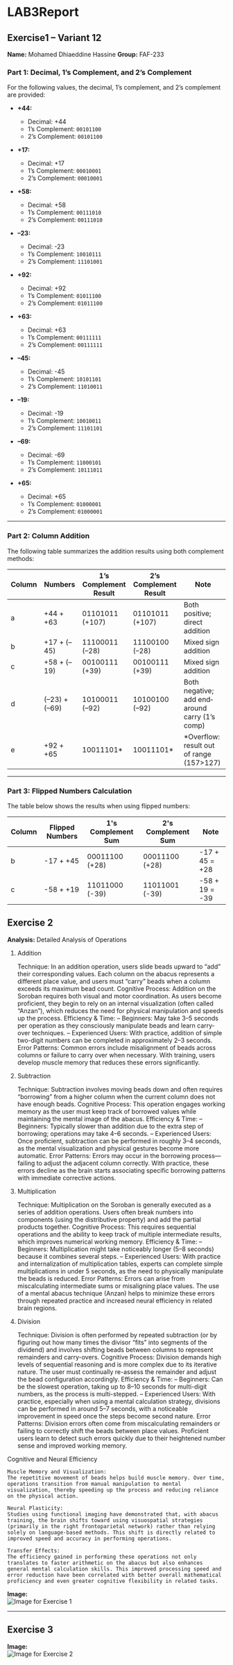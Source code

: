 # LAB3Report
## Exercise1 – Variant 12
**Name:** Mohamed Dhiaeddine Hassine 
**Group:** FAF-233
### Part 1: Decimal, 1’s Complement, and 2’s Complement

For the following values, the decimal, 1’s complement, and 2’s complement are provided:

- **+44:**  
  - Decimal: +44  
  - 1’s Complement: `00101100`  
  - 2’s Complement: `00101100`

- **+17:**  
  - Decimal: +17  
  - 1’s Complement: `00010001`  
  - 2’s Complement: `00010001`

- **+58:**  
  - Decimal: +58  
  - 1’s Complement: `00111010`  
  - 2’s Complement: `00111010`

- **–23:**  
  - Decimal: -23  
  - 1’s Complement: `10010111`  
  - 2’s Complement: `11101001`

- **+92:**  
  - Decimal: +92  
  - 1’s Complement: `01011100`  
  - 2’s Complement: `01011100`

- **+63:**  
  - Decimal: +63  
  - 1’s Complement: `00111111`  
  - 2’s Complement: `00111111`

- **–45:**  
  - Decimal: -45  
  - 1’s Complement: `10101101`  
  - 2’s Complement: `11010011`

- **–19:**  
  - Decimal: -19  
  - 1’s Complement: `10010011`  
  - 2’s Complement: `11101101`

- **–69:**  
  - Decimal: -69  
  - 1’s Complement: `11000101`  
  - 2’s Complement: `10111011`

- **+65:**  
  - Decimal: +65  
  - 1’s Complement: `01000001`  
  - 2’s Complement: `01000001`

---

### Part 2: Column Addition

The following table summarizes the addition results using both complement methods:

| Column | Numbers         | 1’s Complement Result | 2’s Complement Result | Note                                           |
|--------|-----------------|-----------------------|-----------------------|------------------------------------------------|
| a      | +44 + +63      | 01101011 (+107)       | 01101011 (+107)       | Both positive; direct addition                 |
| b      | +17 + (–45)    | 11100011 (–28)        | 11100100 (–28)        | Mixed sign addition                            |
| c      | +58 + (–19)    | 00100111 (+39)        | 00100111 (+39)        | Mixed sign addition                            |
| d      | (–23) + (–69)  | 10100011 (–92)        | 10100100 (–92)        | Both negative; add end‐around carry (1’s comp) |
| e      | +92 + +65      | 10011101*             | 10011101*             | *Overflow: result out of range (157>127)       |

---

### Part 3: Flipped Numbers Calculation

The table below shows the results when using flipped numbers:

| Column | Flipped Numbers  | 1's Complement Sum | 2's Complement Sum | Note            |
|--------|------------------|--------------------|--------------------|-----------------|
| b      | -17 + +45        | 00011100 (+28)     | 00011100 (+28)     | -17 + 45 = +28  |
| c      | -58 + +19        | 11011000 (-39)     | 11011001 (-39)     | -58 + 19 = -39  |





## Exercise 2

**Analysis:** 
Detailed Analysis of Operations
1. Addition

    Technique:
    In an addition operation, users slide beads upward to “add” their corresponding values. Each column on the abacus represents a different place value, and users must “carry” beads when a column exceeds its maximum bead count.
    Cognitive Process:
    Addition on the Soroban requires both visual and motor coordination. As users become proficient, they begin to rely on an internal visualization (often called “Anzan”), which reduces the need for physical manipulation and speeds up the process.
    Efficiency & Time:
    – Beginners: May take 3–5 seconds per operation as they consciously manipulate beads and learn carry-over techniques.
    – Experienced Users: With practice, addition of simple two-digit numbers can be completed in approximately 2–3 seconds.
    Error Patterns:
    Common errors include misalignment of beads across columns or failure to carry over when necessary. With training, users develop muscle memory that reduces these errors significantly.

2. Subtraction

    Technique:
    Subtraction involves moving beads down and often requires “borrowing” from a higher column when the current column does not have enough beads.
    Cognitive Process:
    This operation engages working memory as the user must keep track of borrowed values while maintaining the mental image of the abacus.
    Efficiency & Time:
    – Beginners: Typically slower than addition due to the extra step of borrowing; operations may take 4–6 seconds.
    – Experienced Users: Once proficient, subtraction can be performed in roughly 3–4 seconds, as the mental visualization and physical gestures become more automatic.
    Error Patterns:
    Errors may occur in the borrowing process—failing to adjust the adjacent column correctly. With practice, these errors decline as the brain starts associating specific borrowing patterns with immediate corrective actions.

3. Multiplication

    Technique:
    Multiplication on the Soroban is generally executed as a series of addition operations. Users often break numbers into components (using the distributive property) and add the partial products together.
    Cognitive Process:
    This requires sequential operations and the ability to keep track of multiple intermediate results, which improves numerical working memory.
    Efficiency & Time:
    – Beginners: Multiplication might take noticeably longer (5–8 seconds) because it combines several steps.
    – Experienced Users: With practice and internalization of multiplication tables, experts can complete simple multiplications in under 5 seconds, as the need to physically manipulate the beads is reduced.
    Error Patterns:
    Errors can arise from miscalculating intermediate sums or misaligning place values. The use of a mental abacus technique (Anzan) helps to minimize these errors through repeated practice and increased neural efficiency in related brain regions.

4. Division

    Technique:
    Division is often performed by repeated subtraction (or by figuring out how many times the divisor “fits” into segments of the dividend) and involves shifting beads between columns to represent remainders and carry-overs.
    Cognitive Process:
    Division demands high levels of sequential reasoning and is more complex due to its iterative nature. The user must continually re-assess the remainder and adjust the bead configuration accordingly.
    Efficiency & Time:
    – Beginners: Can be the slowest operation, taking up to 8–10 seconds for multi-digit numbers, as the process is multi-stepped.
    – Experienced Users: With practice, especially when using a mental calculation strategy, divisions can be performed in around 5–7 seconds, with a noticeable improvement in speed once the steps become second nature.
    Error Patterns:
    Division errors often come from miscalculating remainders or failing to correctly shift the beads between place values. Proficient users learn to detect such errors quickly due to their heightened number sense and improved working memory.

Cognitive and Neural Efficiency

    Muscle Memory and Visualization:
    The repetitive movement of beads helps build muscle memory. Over time, operations transition from manual manipulation to mental visualization, thereby speeding up the process and reducing reliance on the physical action.

    Neural Plasticity:
    Studies using functional imaging have demonstrated that, with abacus training, the brain shifts toward using visuospatial strategies (primarily in the right frontoparietal network) rather than relying solely on language-based methods. This shift is directly related to improved speed and accuracy in performing operations.

    Transfer Effects:
    The efficiency gained in performing these operations not only translates to faster arithmetic on the abacus but also enhances general mental calculation skills. This improved processing speed and error reduction have been correlated with better overall mathematical proficiency and even greater cognitive flexibility in related tasks.


**Image:**  
![Image for Exercise 1](images/score.png)

---

## Exercise 3
**Image:**  
![Image for Exercise 2](images/lab3.3.png)
